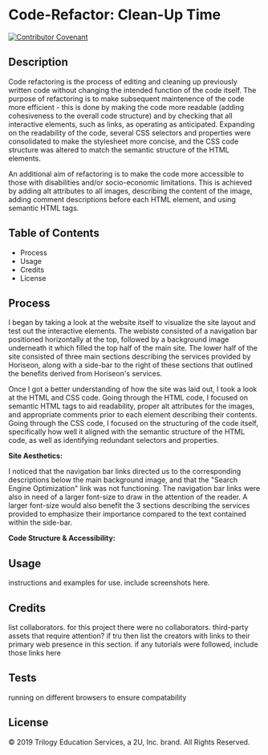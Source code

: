 # Code-Refactor: Clean-Up Time

[![Contributor Covenant](https://img.shields.io/badge/Contributor%20Covenant-v2.0%20adopted-ff69b4.svg)](code_of_conduct.md)

## Description
Code refactoring is the process of editing and cleaning up previously written code
without changing the intended function of the code itself. The purpose of refactoring is
to make subsequent maintenence of the code more efficient - this is done by making the code more readable (adding cohesiveness to the overall code structure) and by checking that all interactive elements, such as links, as operating as anticipated. Expanding on the readability of the code, several CSS selectors and properties were consolidated to make the stylesheet more concise, and the CSS code structure was altered to match the semantic structure of the HTML elements. 

An additional aim of refactoring is to make the code more accessible to those with disabilities and/or socio-economic limitations. This is achieved by adding alt attributes to all images, describing the content of the image, adding comment descriptions before each HTML element, and using semantic HTML tags. 

## Table of Contents

* Process
* Usage
* Credits
* License

## Process

I began by taking a look at the website itself to visualize the site layout and test out the interactive elements. The webiste consisted of a navigation bar positioned horizontally at the top, followed by a background image underneath it which filled the top half of the main site. The lower half of the site consisted of three main sections describing the services provided by Horiseon, along with a side-bar to the right of these sections that outlined the benefits derived from Horiseon's services.

Once I got a better understanding of how the site was laid out, I took a look at the HTML and CSS code. Going through the HTML code, I focused on semantic HTML tags to aid readability, proper alt attributes for the images, and appropriate comments prior to each element describing their contents. Going through the CSS code, I focused on the structuring of the code itself, specifically how well it aligned with the semantic structure of the HTML code, as well as identifying redundant selectors and properties.

**Site Aesthetics:**

I noticed that the navigation bar links directed us to the corresponding descriptions below the main background image, and that the "Search Engine Optimization" link was not functioning. The navigation bar links were also in need of a larger font-size to draw in the attention of the reader. A larger font-size would also benefit the 3 sections describing the services provided to emphasize their importance compared to the text contained within the side-bar.

**Code Structure & Accessibility:**





## Usage
instructions and examples for use.
    include screenshots here.

## Credits
list collaborators.
    for this project there were no collaborators.
third-party assets that require attention?
    if tru then list the creators with links to their primary web presence in this section.
if any tutorials were followed, include those links here

## Tests
running on different browsers to ensure compatability

## License


© 2019 Trilogy Education Services, a 2U, Inc. brand. All Rights Reserved.

